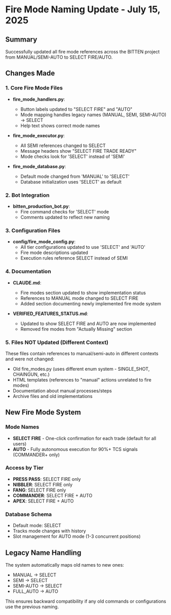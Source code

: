 # Fire Mode Naming Update - July 15, 2025

## Summary
Successfully updated all fire mode references across the BITTEN project from MANUAL/SEMI-AUTO to SELECT FIRE/AUTO.

## Changes Made

### 1. Core Fire Mode Files
- **fire_mode_handlers.py**: 
  - Button labels updated to "SELECT FIRE" and "AUTO"
  - Mode mapping handles legacy names (MANUAL, SEMI, SEMI-AUTO) → SELECT
  - Help text shows correct mode names

- **fire_mode_executor.py**:
  - All SEMI references changed to SELECT
  - Message headers show "SELECT FIRE TRADE READY"
  - Mode checks look for 'SELECT' instead of 'SEMI'

- **fire_mode_database.py**:
  - Default mode changed from 'MANUAL' to 'SELECT'
  - Database initialization uses 'SELECT' as default

### 2. Bot Integration
- **bitten_production_bot.py**:
  - Fire command checks for 'SELECT' mode
  - Comments updated to reflect new naming

### 3. Configuration Files
- **config/fire_mode_config.py**:
  - All tier configurations updated to use 'SELECT' and 'AUTO'
  - Fire mode descriptions updated
  - Execution rules reference SELECT instead of SEMI

### 4. Documentation
- **CLAUDE.md**:
  - Fire modes section updated to show implementation status
  - References to MANUAL mode changed to SELECT FIRE
  - Added section documenting newly implemented fire mode system

- **VERIFIED_FEATURES_STATUS.md**:
  - Updated to show SELECT FIRE and AUTO are now implemented
  - Removed fire modes from "Actually Missing" section

### 5. Files NOT Updated (Different Context)
These files contain references to manual/semi-auto in different contexts and were not changed:
- Old fire_modes.py (uses different enum system - SINGLE_SHOT, CHAINGUN, etc.)
- HTML templates (references to "manual" actions unrelated to fire modes)
- Documentation about manual processes/steps
- Archive files and old implementations

## New Fire Mode System

### Mode Names
- **SELECT FIRE** - One-click confirmation for each trade (default for all users)
- **AUTO** - Fully autonomous execution for 90%+ TCS signals (COMMANDER+ only)

### Access by Tier
- **PRESS PASS**: SELECT FIRE only
- **NIBBLER**: SELECT FIRE only  
- **FANG**: SELECT FIRE only
- **COMMANDER**: SELECT FIRE + AUTO
- **APEX**: SELECT FIRE + AUTO

### Database Schema
- Default mode: SELECT
- Tracks mode changes with history
- Slot management for AUTO mode (1-3 concurrent positions)

## Legacy Name Handling
The system automatically maps old names to new ones:
- MANUAL → SELECT
- SEMI → SELECT
- SEMI-AUTO → SELECT
- FULL_AUTO → AUTO

This ensures backward compatibility if any old commands or configurations use the previous naming.